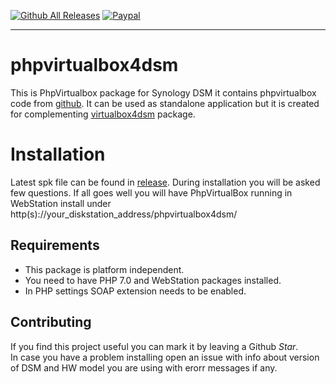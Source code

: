 [![Github All Releases](https://img.shields.io/github/downloads/seba76/phpvirtualbox4dsm/total.svg)](https://github.com/seba76/phpvirtualbox4dsm)
[![Paypal](https://img.shields.io/badge/paypal-donate-yellow.svg)](https://paypal.me/seba76/)
___
# phpvirtualbox4dsm
This is PhpVirtualbox package for Synology DSM it contains phpvirtualbox code from [github](https://github.com/phpvirtualbox/phpvirtualbox). It can be used as standalone application but it is created for complementing [virtualbox4dsm](https://github.com/seba76/virtualbox4dsm/releases) package.

# Installation

Latest spk file can be found in [release](https://github.com/seba76/phpvirtualbox4dsm/releases). During installation you will be asked few questions. If all 
goes well you will have PhpVirtualBox running in WebStation install under http(s)://your_diskstation_address/phpvirtualbox4dsm/

## Requirements
- This package is platform independent.
- You need to have PHP 7.0 and WebStation packages installed.
- In PHP settings SOAP extension needs to be enabled.

## Contributing

If you find this project useful you can mark it by leaving a Github *Star*.</br>
In case you have a problem installing open an issue with info about version of DSM and HW model you are using with erorr messages if any.
